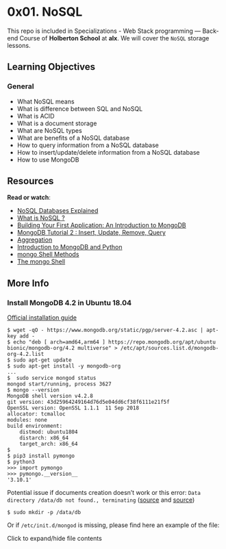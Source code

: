 0x01. NoSQL
===========

This repo is included in Specializations - Web Stack programming ― Back-end Course of **Holberton School** at **alx**. We will cover the `NoSQL` storage lessons.

Learning Objectives
-------------------

### General

*   What NoSQL means
*   What is difference between SQL and NoSQL
*   What is ACID
*   What is a document storage
*   What are NoSQL types
*   What are benefits of a NoSQL database
*   How to query information from a NoSQL database
*   How to insert/update/delete information from a NoSQL database
*   How to use MongoDB

Resources
---------

**Read or watch**:

*   [NoSQL Databases Explained](https://intranet.hbtn.io/rltoken/XDaZECz5EjsCTE7FuawqVw "NoSQL Databases Explained")
*   [What is NoSQL ?](https://intranet.hbtn.io/rltoken/96R3ey5fMYFEZvqCzfQpXA "What is NoSQL ?")
*   [Building Your First Application: An Introduction to MongoDB](https://intranet.hbtn.io/rltoken/KdQw7iu6r0ZxGq7xjg8XwA "Building Your First Application: An Introduction to MongoDB")
*   [MongoDB Tutorial 2 : Insert, Update, Remove, Query](https://intranet.hbtn.io/rltoken/DARNLVL94BA2VJq-8SOcjw "MongoDB Tutorial 2 : Insert, Update, Remove, Query")
*   [Aggregation](https://intranet.hbtn.io/rltoken/FSoKjBLrVK7dASzBtIPyew "Aggregation")
*   [Introduction to MongoDB and Python](https://intranet.hbtn.io/rltoken/oGMMglCCSi0a3_wZCJcAog "Introduction to MongoDB and Python")
*   [mongo Shell Methods](https://intranet.hbtn.io/rltoken/boIM7glDtG2o-AnkMkFHxQ "mongo Shell Methods")
*   [The mongo Shell](https://intranet.hbtn.io/rltoken/NteV2b6zrD8l8sKpNrQsRg "The mongo Shell")

More Info
---------

### Install MongoDB 4.2 in Ubuntu 18.04

[Official installation guide](https://intranet.hbtn.io/rltoken/w1QsUxCoOxvui7Ycr2aJfw "Official installation guide")

    $ wget -qO - https://www.mongodb.org/static/pgp/server-4.2.asc | apt-key add -
    $ echo "deb [ arch=amd64,arm64 ] https://repo.mongodb.org/apt/ubuntu bionic/mongodb-org/4.2 multiverse" > /etc/apt/sources.list.d/mongodb-org-4.2.list
    $ sudo apt-get update
    $ sudo apt-get install -y mongodb-org
    ...
    $  sudo service mongod status
    mongod start/running, process 3627
    $ mongo --version
    MongoDB shell version v4.2.8
    git version: 43d25964249164d76d5e04dd6cf38f6111e21f5f
    OpenSSL version: OpenSSL 1.1.1  11 Sep 2018
    allocator: tcmalloc
    modules: none
    build environment:
        distmod: ubuntu1804
        distarch: x86_64
        target_arch: x86_64
    $  
    $ pip3 install pymongo
    $ python3
    >>> import pymongo
    >>> pymongo.__version__
    '3.10.1'
    

Potential issue if documents creation doesn’t work or this error: `Data directory /data/db not found., terminating` ([source](https://intranet.hbtn.io/rltoken/RuEv46l7OtXQZ3doQD7vjw "source") and [source](https://intranet.hbtn.io/rltoken/z_-s1Cfi7CdU-bemtQqQkQ "source"))

    $ sudo mkdir -p /data/db
    

Or if `/etc/init.d/mongod` is missing, please find here an example of the file:

Click to expand/hide file contents

